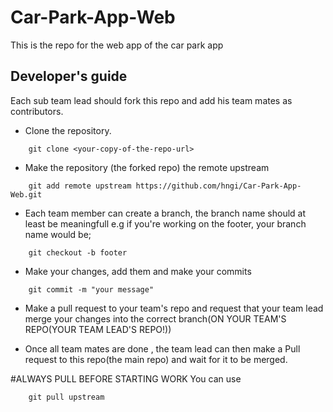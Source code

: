 # Car-Park-App-Web

This is the repo for the web app of the car park app

## Developer's guide
Each sub team lead should fork this repo and add his team mates as contributors.
- Clone the repository.
```use git command line
    git clone <your-copy-of-the-repo-url>
```
- Make the repository (the forked repo) the remote upstream 
```use git command line
    git add remote upstream https://github.com/hngi/Car-Park-App-Web.git
```
- Each team member can create a branch, the branch name should at least be meaningfull e.g if you're working on the footer, your branch name would be;
```use git command line
    git checkout -b footer
```

- Make your changes, add them and make your commits
```use git command line 
    git commit -m "your message"
``` 
 - Make a pull request to your team's repo and request that your team lead merge your changes into the correct branch(ON YOUR TEAM'S REPO(YOUR TEAM LEAD'S REPO!))
 
- Once all team mates are done , the team lead can then make a Pull request to this repo(the main repo) and wait for it to be merged.

#ALWAYS PULL BEFORE STARTING WORK
You can use 
```
    git pull upstream
``` 
